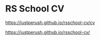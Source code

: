 # RS School CV

https://justperush.github.io/rsschool-cv/cv

https://justperush.github.io/rsschool-cv/